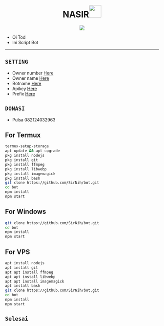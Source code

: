 <h1 align="center">NASIR<img src="" width="40px" alt=""><br></h1>
<p align="center">
<img src="https://telegra.ph/file/49ea5f49ea5212fac01c8.jpg" />
</p>

<p align="center">

- Oi Tod
- Ini Script Bot

</p>

------

## ```SETTING```

- Owner number [Here](https://github.com/SirNih/bot/blob/main/setting.json)
- Owner name [Here](https://github.com/SirNih/bot/blob/main/setting.json)
- Botname [Here](https://github.com/SirNih/bot/blob/main/setting.json)
- Apikey [Here](https://github.com/SirNih/bot/blob/main/setting.json)
- Prefix [Here](https://github.com/SirNih/bot/blob/main/setting.json)
## ```DONASI```

- Pulsa 082124032963

## For Termux
```bash
termux-setup-storage
apt update && apt upgrade
pkg install nodejs
pkg install git 
pkg install ffmpeg
pkg install libwebp 
pkg install imagemagick
pkg install bash
git clone https://github.com/SirNih/bot.git
cd bot
npm install
npm start
```
## For Windows
```bash
git clone https://github.com/SirNih/bot.git
cd bot
npm install
npm start
```
## For VPS
```bash
apt install nodejs 
apt install git 
apt apt install ffmpeg 
apt apt install libwebp 
apt apt install imagemagick
apt install bash
git clone https://github.com/SirNih/bot.git
cd bot
npm install
npm start
```
## ```Selesai```
